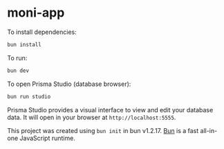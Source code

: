 # moni-app

To install dependencies:

```bash
bun install
```

To run:

```bash
bun dev
```

To open Prisma Studio (database browser):

```bash
bun run studio
```

Prisma Studio provides a visual interface to view and edit your database data. It will open in your browser at `http://localhost:5555`.

This project was created using `bun init` in bun v1.2.17. [Bun](https://bun.sh) is a fast all-in-one JavaScript runtime.
